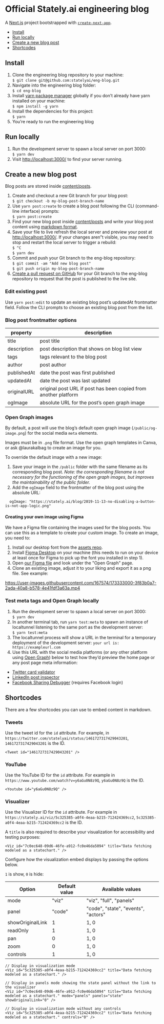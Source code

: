 # Official Stately.ai engineering blog

A [Next.js](https://nextjs.org/) project bootstrapped with [`create-next-app`](https://github.com/vercel/next.js/tree/canary/packages/create-next-app).

- [Install](#install)
- [Run locally](#run-locally)
- [Create a new blog post](#create-a-new-blog-post)
- [Shortcodes](#shortcodes)

## Install

1. Clone the engineering blog repository to your machine:<br/>
   `$ git clone git@github.com:statelyai/eng-blog.git`
2. Navigate into the engineering blog folder:<br/>
   `$ cd eng-blog`
3. Install [yarn package manager](https://yarnpkg.com) globally if you don’t already have yarn installed on your machine:<br/>
   `$ npm install -g yarn`
4. Install the dependencies for this project:<br/>
   `$ yarn`
5. You’re ready to run the engineering blog

## Run locally

1. Run the development server to spawn a local server on port 3000:<br/>
   `$ yarn dev`
2. Visit [http://localhost:3000/](http://localhost:3000/) to find your server running.

## Create a new blog post

Blog posts are stored inside [content/posts](content/posts).

1. Create and checkout a new Git branch for your blog post:<br/>
   `$ git checkout -b my-blog-post-branch-name`
2. Use `yarn post:create` to create a blog post following the CLI (command-line interface) prompts:<br/>
   `$ yarn post:create`
3. Find your new blog post inside [content/posts](content/posts) and write your blog post content using [markdown format](https://www.markdownguide.org/basic-syntax).
4. Save your file to live refresh the local server and preview your post at [http://localhost:3000/](http://localhost:3000/). If your changes aren”t visible, you may need to stop and restart the local server to trigger a rebuild:<br/>
   `$ ^C`<br/>
   `$ yarn dev`
5. Commit and push your Git branch to the eng-blog repository:<br/>
   `$ git commit -am "Add new blog post"`<br/>
   `$ git push origin my-blog-post-branch-name`
6. [Create a pull request on GitHub](https://docs.github.com/en/pull-requests/collaborating-with-pull-requests/proposing-changes-to-your-work-with-pull-requests/about-pull-requests) for your Git branch to the eng-blog repository to request that the post is published to the live site.

### Edit existing post

Use `yarn post:edit` to update an existing blog post’s updatedAt frontmatter field. Follow the CLI prompts to choose an existing blog post from the list.

### Blog post frontmatter options

| property    | description                                                     |
| ----------- | --------------------------------------------------------------- |
| title       | post title                                                      |
| description | post description that shows on blog list view                   |
| tags        | tags relevant to the blog post                                  |
| author      | post author                                                     |
| publishedAt | date the post was first published                               |
| updatedAt   | date the post was last updated                                  |
| originalURL | original post URL if post has been copied from another platform |
| ogImage     | absolute URL for the post’s open graph image                    |

### Open Graph images

By default, a post will use the blog’s default open graph image (`/public/og-image.png`) for the social media `meta` elements.

Images must be in `.png` file format. Use the open graph templates in Canva, or ask @laurakalbag to create an image for you.

To override the default image with a new image:

1. Save your image in the `/public` folder with the same filename as its corresponding blog post. _Note: the corresponding filename is not necessary for the functioning of the open graph images, but improves the maintainability of the public folder._
2. Add the `ogImage` field to the frontmatter of the blog post using the absolute URL:

```
  ogImage: "https://stately.ai/blog/2019-11-13-no-disabling-a-button-is-not-app-logic.png"
```

#### Creating your own image using Figma

We have a Figma file containing the images used for the blog posts. You can use this as a template to create your custom image. To create an image, you need to:

1. Install our desktop font from the [assets repo](https://github.com/statelyai/assets/tree/main/fonts/desktop-fonts).
2. Install [Figma Desktop](https://www.figma.com/downloads/) on your machine (this needs to run on your device at least once for Figma to pick up the font you installed in step 1).
3. Open [our Figma file](https://www.figma.com/file/M1xwuMVxii1MRKL14yGFIP/Stately-Social-Media?node-id=13%3A317) and look under the "Open Graph" page.
4. Clone an existing image, adjust it to your liking and export it as a png file. See example:

https://user-images.githubusercontent.com/167574/173333000-3f83b0a7-2ada-40a8-b578-4e41fdf3a63a.mp4

### Test meta tags and Open Graph locally

1. Run the development server to spawn a local server on port 3000:<br/>
   `$ yarn dev`
2. In another terminal tab, run `yarn test:meta` to spawn an instance of localtunnel listening to the same port as the development server:<br/>
   `$ yarn test:meta`
3. The localtunnel process will show a URL in the terminal for a temporary deployment of the development server:
   `your url is: https://exampleurl.com`
4. Use this URL with the social media platforms (or any other platform using [Open Graph](https://ogp.me)) below to test how they’d preview the home page or any post page meta information:

- [Twitter card validator](https://cards-dev.twitter.com/validator)
- [LinkedIn post inspector](https://www.linkedin.com/post-inspector/)
- [Facebook Sharing Debugger](https://developers.facebook.com/tools/debug/) (requires Facebook login)

## Shortcodes

There are a few shortcodes you can use to embed content in markdown.

### Tweets

Use the tweet id for the `id` attribute. For example, in `https://twitter.com/statelyai/status/1461727317429043201`, `1461727317429043201` is the ID.

```
<Tweet id="1461727317429043201" />
```

### YouTube

Use the YouTube ID for the `id` attribute. For example in `https://www.youtube.com/watch?v=y6aGu0N8z9Q`, `y6aGu0N8z9Q` is the ID.

```
<Youtube id="y6aGu0N8z9Q" />
```

### Visualizer

Use the Visualizer ID for the `id` attribute. For example in `https://stately.ai/viz/5c325385-a0f4-4eaa-b215-712424369cc2`, `5c325385-a0f4-4eaa-b215-712424369cc2` is the ID.

A `title` is also required to describe your visualization for accessibility and testing purposes:

```
<Viz id="7c0ec648-09d6-46fe-a912-fc0e46da5094" title="Data fetching modeled as a statechart." />
```

Configure how the visualization embed displays by passing the options below.

`1` is show, `0` is hide:

| Option           | Default value | Available values                    |
| ---------------- | ------------- | ----------------------------------- |
| mode             | "viz"         | "viz", "full", "panels"             |
| panel            | "code"        | "code", "state", "events", "actors" |
| showOriginalLink | 1             | 1, 0                                |
| readOnly         | 1             | 1, 0                                |
| pan              | 0             | 1, 0                                |
| zoom             | 0             | 1, 0                                |
| controls         | 1             | 1, 0                                |

```
// Display in visualization mode
<Viz id="5c325385-a0f4-4eaa-b215-712424369cc2" title="Data fetching modeled as a statechart." />

// Display in panels mode showing the state panel without the link to the visualizer
<Viz id="7c0ec648-09d6-46fe-a912-fc0e46da5094" title="Data fetching modeled as a statechart." mode="panels" panels="state" showOriginalLink="0" />

// Display in visualization mode without any controls
<Viz id="5c325385-a0f4-4eaa-b215-712424369cc2" title="Data fetching modeled as a statechart." controls="0" />
```
